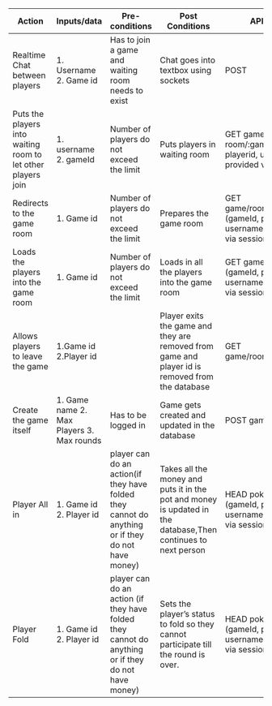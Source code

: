 |Action | Inputs/data | Pre-conditions | Post Conditions | API endpoint|
|-------|-------------|----------------|-----------------|-------------|
|Realtime Chat between players|1. Username 2. Game id | Has to join a game and waiting room needs to exist|Chat goes into textbox using sockets|POST| chat/:id|
|Puts the players into waiting room to let other players join|1. username 2. gameId | Number of players do not exceed the limit| Puts players in waiting room | GET game/waiting-room/:gameId(gameId, playerid, username are all provided via sessions)|
|Redirects to the game room | 1. Game id | Number of players do not exceed the limit |Prepares the game room | GET game/room/:gameId/start (gameId, playerid, username are all provided via sessions)|
|Loads the players into the game room |1. Game id | Number of players do not exceed the limit | Loads in all the players into the game room | GET game/room/:gameId (gameId, playerid, username are all provided via sessions)|
|Allows players to leave the game | 1.Game id 2.Player id | |Player exits the game and they are removed from game and player id is removed from the database | GET game/room/:gameId/leave|
|Create the game itself | 1. Game name 2. Max Players 3. Max rounds | Has to be logged in | Game gets created and updated in the database | POST game/create|
|Player All in | 1. Game id 2. Player id | player can do an action(if they have folded they cannot do anything or if they do not have money) |Takes all the money and puts it in the pot and money is updated in the database,Then continues to next person| HEAD poker/:gameId/allIn (gameId, playerid, username are all provided via sessions)
|Player Fold | 1. Game id 2. Player id | player can do an action (if they have folded they cannot do anything or if they do not have money)|Sets the player’s status to fold so they cannot participate till the round is over.|HEAD poker/:gameId/fold (gameId, playerid, username are all provided via sessions)













